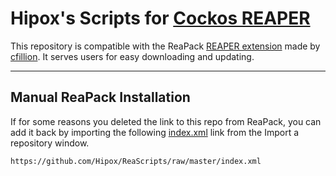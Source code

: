 # Hipox's Scripts for [Cockos REAPER](http://reaper.fm)

This repository is compatible with the ReaPack [REAPER extension](http://reapack.com/) made by [cfillion](https://github.com/cfillion/).
It serves users for easy downloading and updating.

-----------

## Manual ReaPack Installation
If for some reasons you deleted the link to this repo from ReaPack, you can add it back by importing the following [index.xml](https://github.com/Hipox/ReaScripts/raw/master/index.xml) link from the Import a repository window.

```
https://github.com/Hipox/ReaScripts/raw/master/index.xml
```
